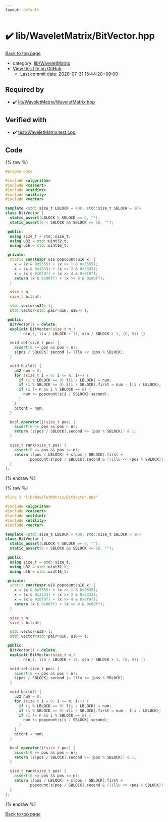 ```yaml
---
layout: default
---
```


<!-- mathjax config similar to math.stackexchange -->
<script type="text/javascript" async
  src="https://cdnjs.cloudflare.com/ajax/libs/mathjax/2.7.5/MathJax.js?config=TeX-MML-AM_CHTML">
</script>
<script type="text/x-mathjax-config">
  MathJax.Hub.Config({
    TeX: { equationNumbers: { autoNumber: "AMS" }},
    tex2jax: {
      inlineMath: [ ['$','$'] ],
      processEscapes: true
    },
    "HTML-CSS": { matchFontHeight: false },
    displayAlign: "left",
    displayIndent: "2em"
  });
</script>

<script type="text/javascript" src="https://cdnjs.cloudflare.com/ajax/libs/jquery/3.4.1/jquery.min.js"></script>
<script src="https://cdn.jsdelivr.net/npm/jquery-balloon-js@1.1.2/jquery.balloon.min.js" integrity="sha256-ZEYs9VrgAeNuPvs15E39OsyOJaIkXEEt10fzxJ20+2I=" crossorigin="anonymous"></script>
<script type="text/javascript" src="../../../assets/js/copy-button.js"></script>
<link rel="stylesheet" href="../../../assets/css/copy-button.css" />


# :heavy_check_mark: lib/WaveletMatrix/BitVector.hpp

<a href="../../../index.html">Back to top page</a>

* category: <a href="../../../index.html#e9d5fea60f5f423df499112093a5df91">lib/WaveletMatrix</a>
* <a href="{{ site.github.repository_url }}/blob/master/lib/WaveletMatrix/BitVector.hpp">View this file on GitHub</a>
    - Last commit date: 2020-07-31 15:44:20+09:00




## Required by

* :heavy_check_mark: <a href="WaveletMatrix.hpp.html">lib/WaveletMatrix/WaveletMatrix.hpp</a>


## Verified with

* :heavy_check_mark: <a href="../../../verify/test/WaveletMatrix.test.cpp.html">test/WaveletMatrix.test.cpp</a>


## Code

<a id="unbundled"></a>
{% raw %}
```cpp
#pragma once

#include <algorithm>
#include <cassert>
#include <cstdint>
#include <utility>
#include <vector>

template <std::size_t LBLOCK = 400, std::size_t SBLOCK = 16>
class BitVector {
  static_assert(LBLOCK % SBLOCK == 0, "");
  static_assert(0 < SBLOCK && SBLOCK <= 16, "");

 public:
  using size_t = std::size_t;
  using u32 = std::uint32_t;
  using u16 = std::uint16_t;

 private:
  static constexpr u16 popcount(u16 x) {
    x = (x & 0x5555) + (x >> 1 & 0x5555);
    x = (x & 0x3333) + (x >> 2 & 0x3333);
    x = (x & 0x0f0f) + (x >> 4 & 0x0f0f);
    return (x & 0x00ff) + (x >> 8 & 0x00ff);
  }

  size_t n;
  size_t bitcnt;

  std::vector<u32> l;
  std::vector<std::pair<u16, u16>> s;

 public:
  BitVector() = delete;
  explicit BitVector(size_t n_)
      : n(n_), l(n / LBLOCK + 1), s(n / SBLOCK + 1, {0, 0}) {}

  void set(size_t pos) {
    assert(0 <= pos && pos < n);
    s[pos / SBLOCK].second |= 1llu << (pos % SBLOCK);
  }

  void build() {
    u32 num = 0;
    for (size_t i = 0; i <= n; i++) {
      if (i % LBLOCK == 0) l[i / LBLOCK] = num;
      if (i % SBLOCK == 0) s[i / SBLOCK].first = num - l[i / LBLOCK];
      if (i != n && i % SBLOCK == 0) {
        num += popcount(s[i / SBLOCK].second);
      }
    }
    bitcnt = num;
  }

  bool operator[](size_t pos) {
    assert(0 <= pos && pos < n);
    return (s[pos / SBLOCK].second >> (pos % SBLOCK)) & 1;
  }

  size_t rank(size_t pos) {
    assert(0 <= pos && pos <= n);
    return l[pos / LBLOCK] + s[pos / SBLOCK].first +
           popcount(s[pos / SBLOCK].second & ((1llu << (pos % SBLOCK)) - 1));
  }
};
```
{% endraw %}

<a id="bundled"></a>
{% raw %}
```cpp
#line 2 "lib/WaveletMatrix/BitVector.hpp"

#include <algorithm>
#include <cassert>
#include <cstdint>
#include <utility>
#include <vector>

template <std::size_t LBLOCK = 400, std::size_t SBLOCK = 16>
class BitVector {
  static_assert(LBLOCK % SBLOCK == 0, "");
  static_assert(0 < SBLOCK && SBLOCK <= 16, "");

 public:
  using size_t = std::size_t;
  using u32 = std::uint32_t;
  using u16 = std::uint16_t;

 private:
  static constexpr u16 popcount(u16 x) {
    x = (x & 0x5555) + (x >> 1 & 0x5555);
    x = (x & 0x3333) + (x >> 2 & 0x3333);
    x = (x & 0x0f0f) + (x >> 4 & 0x0f0f);
    return (x & 0x00ff) + (x >> 8 & 0x00ff);
  }

  size_t n;
  size_t bitcnt;

  std::vector<u32> l;
  std::vector<std::pair<u16, u16>> s;

 public:
  BitVector() = delete;
  explicit BitVector(size_t n_)
      : n(n_), l(n / LBLOCK + 1), s(n / SBLOCK + 1, {0, 0}) {}

  void set(size_t pos) {
    assert(0 <= pos && pos < n);
    s[pos / SBLOCK].second |= 1llu << (pos % SBLOCK);
  }

  void build() {
    u32 num = 0;
    for (size_t i = 0; i <= n; i++) {
      if (i % LBLOCK == 0) l[i / LBLOCK] = num;
      if (i % SBLOCK == 0) s[i / SBLOCK].first = num - l[i / LBLOCK];
      if (i != n && i % SBLOCK == 0) {
        num += popcount(s[i / SBLOCK].second);
      }
    }
    bitcnt = num;
  }

  bool operator[](size_t pos) {
    assert(0 <= pos && pos < n);
    return (s[pos / SBLOCK].second >> (pos % SBLOCK)) & 1;
  }

  size_t rank(size_t pos) {
    assert(0 <= pos && pos <= n);
    return l[pos / LBLOCK] + s[pos / SBLOCK].first +
           popcount(s[pos / SBLOCK].second & ((1llu << (pos % SBLOCK)) - 1));
  }
};

```
{% endraw %}

<a href="../../../index.html">Back to top page</a>

